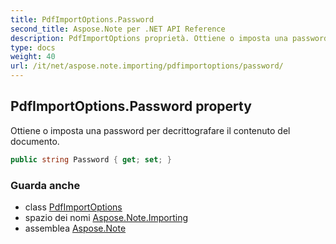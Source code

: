 ```yaml
---
title: PdfImportOptions.Password
second_title: Aspose.Note per .NET API Reference
description: PdfImportOptions proprietà. Ottiene o imposta una password per decrittografare il contenuto del documento.
type: docs
weight: 40
url: /it/net/aspose.note.importing/pdfimportoptions/password/
---
```

## PdfImportOptions.Password property

Ottiene o imposta una password per decrittografare il contenuto del documento.

```csharp
public string Password { get; set; }
```

### Guarda anche

* class [PdfImportOptions](../)
* spazio dei nomi [Aspose.Note.Importing](../../pdfimportoptions/)
* assemblea [Aspose.Note](../../../)


